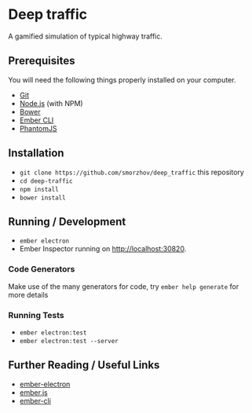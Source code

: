 # Deep traffic

A gamified simulation of typical highway traffic.

## Prerequisites

You will need the following things properly installed on your computer.

* [Git](https://git-scm.com/)
* [Node.js](https://nodejs.org/) (with NPM)
* [Bower](https://bower.io/)
* [Ember CLI](https://ember-cli.com/)
* [PhantomJS](http://phantomjs.org/)

## Installation

* `git clone https://github.com/smorzhov/deep_traffic` this repository
* `cd deep-traffic`
* `npm install`
* `bower install`

## Running / Development

* `ember electron`
* Ember Inspector running on [http://localhost:30820](http://localhost:30820).

### Code Generators

Make use of the many generators for code, try `ember help generate` for more details

### Running Tests

* `ember electron:test`
* `ember electron:test --server`

## Further Reading / Useful Links

* [ember-electron](https://github.com/felixrieseberg/ember-electron)
* [ember.js](http://emberjs.com/)
* [ember-cli](https://ember-cli.com/)